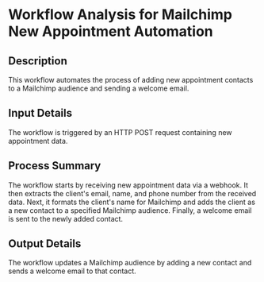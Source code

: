 # Workflow Analysis for Mailchimp New Appointment Automation

## Description
This workflow automates the process of adding new appointment contacts to a Mailchimp audience and sending a welcome email.

## Input Details
The workflow is triggered by an HTTP POST request containing new appointment data.

## Process Summary
The workflow starts by receiving new appointment data via a webhook. It then extracts the client's email, name, and phone number from the received data. Next, it formats the client's name for Mailchimp and adds the client as a new contact to a specified Mailchimp audience. Finally, a welcome email is sent to the newly added contact.

## Output Details
The workflow updates a Mailchimp audience by adding a new contact and sends a welcome email to that contact.

